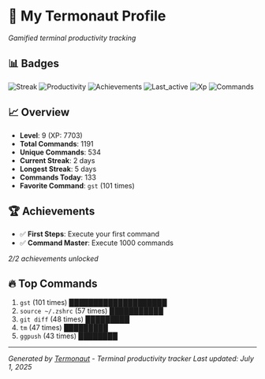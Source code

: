 # 🚀 My Termonaut Profile

*Gamified terminal productivity tracking*

## 📊 Badges

![Streak](https://img.shields.io/badge/Streak-2+days-red?style=flat-square&logo=terminal&logoColor=white) ![Productivity](https://img.shields.io/badge/Productivity-80.0%25-green?style=flat-square&logo=terminal&logoColor=white) ![Achievements](https://img.shields.io/badge/Achievements-5%2F10-blue?style=flat-square&logo=terminal&logoColor=white) ![Last_active](https://img.shields.io/badge/Last+Active-11h+ago-yellow?style=flat-square&logo=terminal&logoColor=white) ![Xp](https://img.shields.io/badge/XP-Level+9+%287703%2F10000%29-green?style=flat-square&logo=terminal&logoColor=white) ![Commands](https://img.shields.io/badge/Commands-1191-blue?style=flat-square&logo=terminal&logoColor=white) 

## 📈 Overview

- **Level**: 9 (XP: 7703)
- **Total Commands**: 1191
- **Unique Commands**: 534
- **Current Streak**: 2 days
- **Longest Streak**: 5 days
- **Commands Today**: 133
- **Favorite Command**: `gst` (101 times)

## 🏆 Achievements

- ✅ **First Steps**: Execute your first command
- ✅ **Command Master**: Execute 1000 commands

*2/2 achievements unlocked*

## 🔥 Top Commands

1. `gst` (101 times) ████████████████████
2. `source ~/.zshrc` (57 times) ███████████
3. `git diff` (48 times) █████████
4. `tm` (47 times) █████████
5. `ggpush` (43 times) ████████

---

*Generated by [Termonaut](https://github.com/oiahoon/termonaut) - Terminal productivity tracker*
*Last updated: July 1, 2025*
